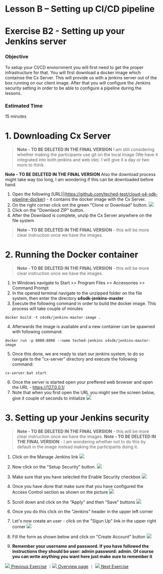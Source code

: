 # Lesson B – Setting up CI/CD pipeline
# Exercise B2 - Setting up your Jenkins server

### Objective
To setup your CI/CD enviornment you will first need to get the proper infrastructure for that. You will first download a docker image which containse the Cx Server. This will provide us with a jenkins server out of the box running on our client image. After that you will configure the Jenkins security setting in order to be able to configure a pipeline during the lessons.

### Estimated Time
15 minutes

# 1. Downloading Cx Server

> **Note - TO BE DELETED IN THE FINAL VERSION** I am still considering whether making the participants use git on the local image (We have it integrated into both jenkins and web ide). I will give it a day or two more to think.

 **Note - TO BE DELETED IN THE FINAL VERSION** Also the download process might take way too long, I am wondering if this can be downloaded before hand.

1. Open the following [URL]|(https://github.com/teched-test/cloud-s4-sdk-pipeline-docker) - it contains the docker image with the Cx Server.
2. On the right corner click ont the green "Clone or Download" button.
![](../../images/b/b1_download_cx_server.png)
3. Click on the "Downlaod ZIP" button.
4. After the Downlaod is complete, unzip the Cx Server anywhere on the file system 
> **Note - TO BE DELETED IN THE FINAL VERSION** - this will be more clear instruction once we have the images.

# 2. Running the Docker container
> **Note - TO BE DELETED IN THE FINAL VERSION** - this will be more clear instruction once we have the images.

1. In Windows navigate to Start >> Program Files >> Accessories >> Command Prompt
2. In the opened terminal navigate to the unzipped folder on the file system, then enter the directory **s4sdk-jenkins-master**
3. Execute the following command in order to build the docker image. This process will take couple of minutes
``` 
docker build -t s4sdk/jenkins-master-image .
```
4. Afterwards the image is available and a new container can be spawned with following command:
``` 
docker run -p 8080:8080 --name teched-jenkins s4sdk/jenkins-master-image
```
5. Once this done, we are ready to start our jenkins system, to do so navgate to the "cx-server" directory and execute the following command:
``` 
cx-server.bat start
```
6. Once the server is started open your preffered web browser and open the URL - https://127.0.0.1/
7. Note that when you first open the URL you might see the screen below, give it couple of seconds to initialize
![](../../images/b/b1_jenkins_ready.png)

# 3. Setting up your Jenkins security

> **Note - TO BE DELETED IN THE FINAL VERSION** - this will be more clear instruction once we have the images.
> **Note - TO BE DELETED IN THE FINAL VERSION** - I am wondering whether not to do this by default in the image instead making the participants doing it.

1. Click on the Manage Jenkins link
![](../../images/b/b1_manage_jenkins.png) 

2. Now click on the "Setup Security" button.
![](../../images/b/b1_setup_security.png)

3. Make sure that you have selected the Enable Security checkbox
![](../../images/b/b1_enable_security.png)

4. Once you have done that make sure that you have configured the Access Control section as shown on the picture
![](../../images/b/b1_access_control.png)

5. Scroll down and click on the "Apply" and then "Save" buttons
![](../../images/b/b1_apply.png)

6. Once you do this click on the "Jenkins" header in the upper left corner
7. Let's now create an user - click on the "Sigun Up" link in the upper right corner
![](../../images/b/b1_signup.png)

8. Fill the form as shown below and click on "Create Account" button
![](../../images/b/b1_create_account.png)

9. **Remember your username and password. If you have followed the instructions they should be user: admin password: admin. Of course you can write anything you want here just make sure to remember it**

[![](../../images/nav-previous.png) Previous Exercise](../A2/README.md) ｜[![](../../images/nav-home.png) Overview page](../../README.md) ｜ [![](../../images/nav-next.png) Next Exercise](../B2/README.md)